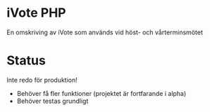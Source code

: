 # iVote PHP

En omskriving av iVote som används vid höst- och vårterminsmötet

# Status

Inte redo för produktion!

* Behöver få fler funktioner (projektet är fortfarande i alpha)
* Behöver testas grundligt
